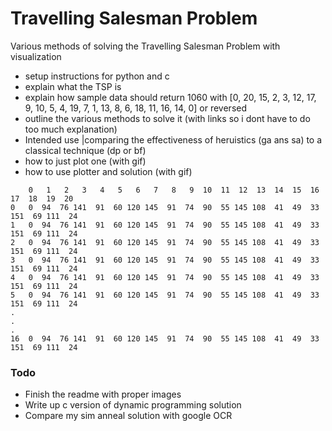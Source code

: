 # Travelling Salesman Problem
Various methods of solving the Travelling Salesman Problem with visualization

- setup instructions for python and c
- explain what the TSP is
- explain how sample data should return 1060 with [0, 20, 15, 2, 3, 12, 17, 9, 10, 5, 4, 19, 7, 1, 13, 8, 6, 18, 11, 16, 14, 0] or reversed
- outline the various methods to solve it (with links so i dont have to do too much explanation)
- Intended use |comparing the effectiveness of heruistics (ga ans sa) to a classical technique (dp or bf)
- how to just plot one (with gif)
- how to use plotter and solution (with gif)

```
    0   1   2   3   4   5   6   7   8   9  10  11  12  13  14  15  16  17  18  19  20
0   0  94  76 141  91  60 120 145  91  74  90  55 145 108  41  49  33 151  69 111  24
1   0  94  76 141  91  60 120 145  91  74  90  55 145 108  41  49  33 151  69 111  24
2   0  94  76 141  91  60 120 145  91  74  90  55 145 108  41  49  33 151  69 111  24
3   0  94  76 141  91  60 120 145  91  74  90  55 145 108  41  49  33 151  69 111  24
4   0  94  76 141  91  60 120 145  91  74  90  55 145 108  41  49  33 151  69 111  24
5   0  94  76 141  91  60 120 145  91  74  90  55 145 108  41  49  33 151  69 111  24
.
.
.
16  0  94  76 141  91  60 120 145  91  74  90  55 145 108  41  49  33 151  69 111  24
```

### Todo
- Finish the readme with proper images
- Write up c version of dynamic programming solution
- Compare my sim anneal solution with google OCR
